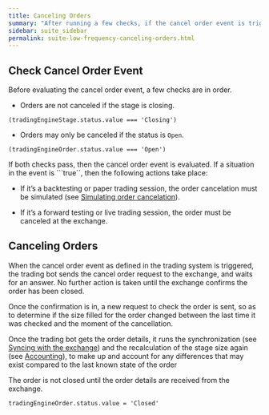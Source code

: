```yaml
---
title: Canceling Orders
summary: "After running a few checks, if the cancel order event is triggered, the order is canceled, the synchronization is run, and accounts are updated."
sidebar: suite_sidebar
permalink: suite-low-frequency-canceling-orders.html
---
```


## Check Cancel Order Event

Before evaluating the cancel order event, a few checks are in order.

* Orders are not canceled if the stage is closing.

```(tradingEngineStage.status.value === 'Closing')```

* Orders may only be canceled if the status is ```Open```.

```(tradingEngineOrder.status.value === 'Open')```

If both checks pass, then the cancel order event is evaluated. If a situation in the event is ```true``, then the following actions take place:

* If it’s a backtesting or paper trading session, the order cancelation must be simulated (see [Simulating order cancelation](suite-low-frequency-simulating-order-cancellation.html)).

* If it’s a forward testing or live trading session, the order must be canceled at the exchange.

## Canceling Orders

When the cancel order event as defined in the trading system is triggered, the trading bot sends the cancel order request to the exchange, and waits for an answer. No further action is taken until the exchange confirms the order has been closed.

Once the confirmation is in, a new request to check the order is sent, so as to determine if the size filled for the order changed between the last time it was checked and the moment of the cancellation. 

Once the trading bot gets the order details, it runs the synchronization (see [Syncing with the exchange](suite-low-frequency-syncing-with-the-exchange.html)) and the recalculation of the stage size again (see [Accounting](suite-low-frequency-accounting.html)), to make up and account for any differences that may exist compared to the last known state of the order

The order is not closed until the order details are received from the exchange. 

```
tradingEngineOrder.status.value = 'Closed'
```
